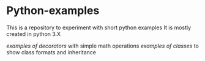 # Python-examples
This is a repository to experiment with short python examples
It is mostly created in python 3.X

*examples of decorators* with simple math operations
*examples of classes* to show class formats and inheritance
